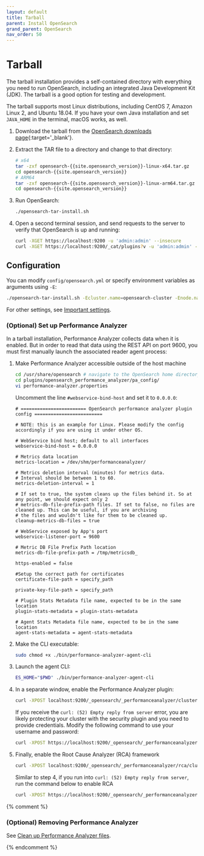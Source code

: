 ```yaml
---
layout: default
title: Tarball
parent: Install OpenSearch
grand_parent: OpenSearch
nav_order: 50
---
```


# Tarball

The tarball installation provides a self-contained directory with everything you need to run OpenSearch, including an integrated Java Development Kit (JDK). The tarball is a good option for testing and development.

The tarball supports most Linux distributions, including CentOS 7, Amazon Linux 2, and Ubuntu 18.04. If you have your own Java installation and set `JAVA_HOME` in the terminal, macOS works, as well.

1. Download the tarball from the [OpenSearch downloads page](https://opensearch.org/downloads/){:target='\_blank'}.

1. Extract the TAR file to a directory and change to that directory:

   ```bash
   # x64
   tar -zxf opensearch-{{site.opensearch_version}}-linux-x64.tar.gz
   cd opensearch-{{site.opensearch_version}}
   # ARM64
   tar -zxf opensearch-{{site.opensearch_version}}-linux-arm64.tar.gz
   cd opensearch-{{site.opensearch_version}}
   ```

1. Run OpenSearch:

   ```bash
   ./opensearch-tar-install.sh
   ```

1. Open a second terminal session, and send requests to the server to verify that OpenSearch is up and running:

   ```bash
   curl -XGET https://localhost:9200 -u 'admin:admin' --insecure
   curl -XGET https://localhost:9200/_cat/plugins?v -u 'admin:admin' --insecure
   ```


## Configuration

You can modify `config/opensearch.yml` or specify environment variables as arguments using `-E`:

```bash
./opensearch-tar-install.sh -Ecluster.name=opensearch-cluster -Enode.name=opensearch-node1 -Ehttp.host=0.0.0.0 -Ediscovery.type=single-node
```

For other settings, see [Important settings](../important-settings/).


### (Optional) Set up Performance Analyzer

In a tarball installation, Performance Analyzer collects data when it is enabled. But in order to read that data using the REST API on port 9600, you must first manually launch the associated reader agent process:

1. Make Performance Analyzer accessible outside of the host machine

   ```bash
   cd /usr/share/opensearch # navigate to the OpenSearch home directory
   cd plugins/opensearch_performance_analyzer/pa_config/
   vi performance-analyzer.properties
   ```

   Uncomment the line `#webservice-bind-host` and set it to `0.0.0.0`:

   ```
   # ======================== OpenSearch performance analyzer plugin config =========================

   # NOTE: this is an example for Linux. Please modify the config accordingly if you are using it under other OS.

   # WebService bind host; default to all interfaces
   webservice-bind-host = 0.0.0.0

   # Metrics data location
   metrics-location = /dev/shm/performanceanalyzer/

   # Metrics deletion interval (minutes) for metrics data.
   # Interval should be between 1 to 60.
   metrics-deletion-interval = 1

   # If set to true, the system cleans up the files behind it. So at any point, we should expect only 2
   # metrics-db-file-prefix-path files. If set to false, no files are cleaned up. This can be useful, if you are archiving
   # the files and wouldn't like for them to be cleaned up.
   cleanup-metrics-db-files = true

   # WebService exposed by App's port
   webservice-listener-port = 9600

   # Metric DB File Prefix Path location
   metrics-db-file-prefix-path = /tmp/metricsdb_

   https-enabled = false

   #Setup the correct path for certificates
   certificate-file-path = specify_path

   private-key-file-path = specify_path

   # Plugin Stats Metadata file name, expected to be in the same location
   plugin-stats-metadata = plugin-stats-metadata

   # Agent Stats Metadata file name, expected to be in the same location
   agent-stats-metadata = agent-stats-metadata
   ```

1. Make the CLI executable:

   ```bash
   sudo chmod +x ./bin/performance-analyzer-agent-cli
   ```

1. Launch the agent CLI:

   ```bash
   ES_HOME="$PWD" ./bin/performance-analyzer-agent-cli
   ```

1. In a separate window, enable the Performance Analyzer plugin:

   ```bash
   curl -XPOST localhost:9200/_opensearch/_performanceanalyzer/cluster/config -H 'Content-Type: application/json' -d '{"enabled": true}'
   ```

   If you receive the `curl: (52) Empty reply from server` error, you are likely protecting your cluster with the security plugin and you need to provide credentials. Modify the following command to use your username and password:

   ```bash
   curl -XPOST https://localhost:9200/_opensearch/_performanceanalyzer/cluster/config -H 'Content-Type: application/json' -d '{"enabled": true}' -u 'admin:admin' -k
   ```

1. Finally, enable the Root Cause Analyzer (RCA) framework

   ```bash
   curl -XPOST localhost:9200/_opensearch/_performanceanalyzer/rca/cluster/config -H 'Content-Type: application/json' -d '{"enabled": true}'
   ```

   Similar to step 4, if you run into `curl: (52) Empty reply from server`, run the command below to enable RCA

   ```bash
   curl -XPOST https://localhost:9200/_opensearch/_performanceanalyzer/rca/cluster/config -H 'Content-Type: application/json' -d '{"enabled": true}' -u 'admin:admin' -k
   ```

{% comment %}

### (Optional) Removing Performance Analyzer

See [Clean up Performance Analyzer files](../plugins/#optional-clean-up-performance-analyzer-files).

{% endcomment %}
